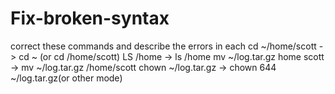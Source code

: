 # Fix-broken-syntax
correct these commands and describe the errors in each
cd ~/home/scott -> cd ~ (or cd /home/scott)
LS /home -> ls /home
mv ~/log.tar.gz home scott -> mv ~/log.tar.gz /home/scott
chown ~/log.tar.gz -> chown 644 ~/log.tar.gz(or other mode)
